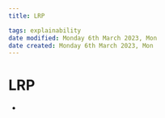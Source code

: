 ```yaml
---
title: LRP

tags: explainability 
date modified: Monday 6th March 2023, Mon
date created: Monday 6th March 2023, Mon
---
```


# LRP
- 
```toc
```

